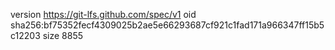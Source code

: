 version https://git-lfs.github.com/spec/v1
oid sha256:bf75352fecf4309025b2ae5e66293687cf921c1fad171a966347ff15b5c12203
size 8855
